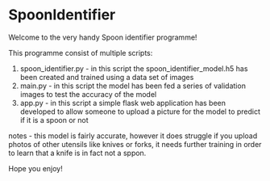 # SpoonIdentifier

Welcome to the very handy Spoon identifier programme!

This programme consist of multiple scripts:
1. spoon_identifier.py - in this script the spoon_identifier_model.h5 has been created and trained using a data set of images
2. main.py - in this script the model has been fed a series of validation images to test the accuracy of the model
3. app.py - in this script a simple flask web application has been developed to allow someone to upload a picture for the model to predict if it is a spoon or not

notes - this model is fairly accurate, however it does struggle if you upload photos of other utensils like knives or forks, it needs further training in order to learn that a knife is in fact not a sppon.

Hope you enjoy!
